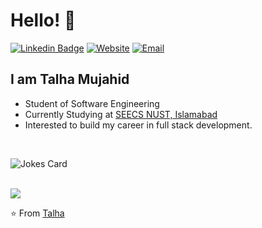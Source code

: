 # Hello! 👋
[![Linkedin Badge](https://img.shields.io/badge/LinkedIn-htmujahid-gray?labelColor=blue&style=flat-rounded&logo=Linkedin&logoColor=white&link=https://www.linkedin.com/in/htmujahid/)](https://www.linkedin.com/in/htmujahid/)
[![Website](https://img.shields.io/badge/Web-htmujahid-gray?labelColor=black&style=flat-rounded&logo=Web&logoColor=white&link=https://htmujahid.com/)](https://htmujahid.com/)
[![Email](https://img.shields.io/badge/Gmail-htmujahid-gray?labelColor=d44638&style=flat-rounded&logo=gmail&logoColor=white&link=mailto:htmujahid@gmail.com)](mailto:htmujahid@gmail.com)

## I am Talha Mujahid
- Student of Software Engineering 
- Currently Studying at [SEECS NUST, Islamabad](https://nust.edu.pk) 
- Interested to build my career in full stack development.
<br>

![Jokes Card](https://readme-jokes.vercel.app/api)

<br>
<img src="https://github-readme-stats.vercel.app/api?username=htmujahid&show_icons=true">

⭐️ From [Talha](https://github.com/htmujahid)

